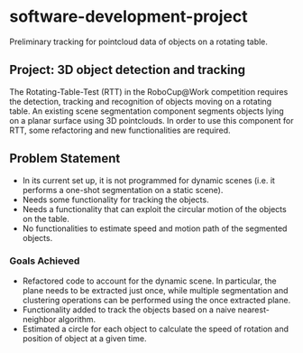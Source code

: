 # software-development-project

Preliminary tracking for pointcloud data of objects on a rotating table. 

## Project: 3D object detection and tracking

The Rotating-Table-Test (RTT) in the RoboCup@Work competition requires the detection, tracking and recognition of objects moving on a rotating table. An existing scene segmentation component segments objects lying on a planar surface using 3D pointclouds. In order to use this component for RTT, some refactoring and new functionalities are required.

## Problem Statement

* In its current set up, it is not programmed for dynamic scenes (i.e. it performs a one-shot segmentation on a static scene).
* Needs some functionality for tracking the objects.
* Needs a functionality that can exploit the circular motion of the objects on the table.
* No functionalities to estimate speed and motion path of the segmented objects.

### Goals Achieved

* Refactored code to account for the dynamic scene. In particular, the plane needs to be extracted just once, while multiple segmentation and clustering operations can be performed using the once extracted plane.
* Functionality added to track the objects based on a naive nearest-neighbor algorithm.
* Estimated a circle for each object to calculate the speed of rotation and position of object at a given time.